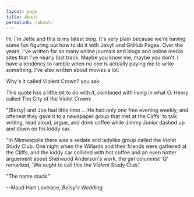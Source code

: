 ```yaml
---
layout: page
title: About
permalink: /about/
---
```


Hi, I'm Jette and this is my latest blog. It's very plain because we're having some fun figuring out how to do it with Jekyll and GitHub Pages. Over the years, I've written for so many online journals and blogs and online media sites that I've nearly lost track. Maybe you know me, maybe you don't. I have a tendency to ramble when no one is actually paying me to write something. I've also written about movies a lot.

Why's it called Violent Crown? you ask.

This quote has a little bit to do with it, combined with living in what O. Henry called The City of the Violet Crown:

"\[Betsy\] and Joe had little time ... He had only one free evening weekly, and oftenest they gave it to a newspaper group that met at the Cliffs' to talk writing, read aloud, argue, and drink coffee while Jimmy Junior dashed up and down on his kiddy car.

"In Minneapolis there was a sedate and ladylike group called the Violet Study Club. One night when the Willards and their friends were gathered at the Cliffs, and the kiddy car collided with hot coffee and an even hotter arguement about Sherwood Anderson's work, the girl columnist 'Q' remarked, 'We ought to call this the _Violent_ Study Club.'

"The name stuck."

--Maud Hart Lovelace, _Betsy's Wedding_
